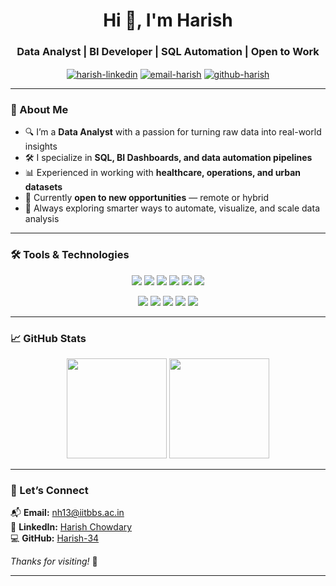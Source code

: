 <h1 align="center">Hi 👋, I'm Harish</h1>
<h3 align="center">Data Analyst | BI Developer | SQL Automation | Open to Work</h3>

<p align="center">
  <a href="https://www.linkedin.com/in/harish-chowdary/" target="blank"><img align="center" src="https://img.shields.io/badge/LinkedIn-blue?style=for-the-badge&logo=linkedin&logoColor=white" alt="harish-linkedin"/></a>
  <a href="mailto:nh13@iitbbs.ac.in" target="blank"><img align="center" src="https://img.shields.io/badge/Email-D14836?style=for-the-badge&logo=gmail&logoColor=white" alt="email-harish"/></a>
  <a href="https://github.com/Harish-34" target="blank"><img align="center" src="https://img.shields.io/badge/GitHub-181717?style=for-the-badge&logo=github&logoColor=white" alt="github-harish"/></a>
</p>

---

### 🧭 About Me

- 🔍 I’m a **Data Analyst** with a passion for turning raw data into real-world insights  
- 🛠️ I specialize in **SQL, BI Dashboards, and data automation pipelines**  
- 📊 Experienced in working with **healthcare, operations, and urban datasets**  
- 👀 Currently **open to new opportunities** — remote or hybrid  
- 🧠 Always exploring smarter ways to automate, visualize, and scale data analysis

---

### 🛠️ Tools & Technologies

<p align="center">
  <img src="https://img.shields.io/badge/SQL-4479A1?style=for-the-badge&logo=mysql&logoColor=white"/>
  <img src="https://img.shields.io/badge/PostgreSQL-336791?style=for-the-badge&logo=postgresql&logoColor=white"/>
  <img src="https://img.shields.io/badge/Power%20BI-F2C811?style=for-the-badge&logo=powerbi&logoColor=black"/>
  <img src="https://img.shields.io/badge/Streamlit-FF4B4B?style=for-the-badge&logo=streamlit&logoColor=white"/>
  <img src="https://img.shields.io/badge/Python-3776AB?style=for-the-badge&logo=python&logoColor=white"/>
  <img src="https://img.shields.io/badge/Jupyter-F37626?style=for-the-badge&logo=jupyter&logoColor=white"/>
</p>

<p align="center">
  <img src="https://img.shields.io/badge/Pandas-150458?style=for-the-badge&logo=pandas&logoColor=white"/>
  <img src="https://img.shields.io/badge/Scikit--learn-F7931E?style=for-the-badge&logo=scikit-learn&logoColor=white"/>
  <img src="https://img.shields.io/badge/Excel-217346?style=for-the-badge&logo=microsoft-excel&logoColor=white"/>
  <img src="https://img.shields.io/badge/Git-F05032?style=for-the-badge&logo=git&logoColor=white"/>
  <img src="https://img.shields.io/badge/Postman-FF6C37?style=for-the-badge&logo=postman&logoColor=white"/>
</p>

---

### 📈 GitHub Stats

<p align="center">
  <img src="https://github-readme-stats.vercel.app/api?username=Harish-34&show_icons=true&theme=default" height="160"/>
  <img src="https://github-readme-stats.vercel.app/api/top-langs/?username=Harish-34&layout=compact&theme=default" height="160"/>
</p>

---

### 🤝 Let’s Connect

📬 **Email:** nh13@iitbbs.ac.in  
🔗 **LinkedIn:** [Harish Chowdary](https://www.linkedin.com/in/harish-chowdary/)  
💻 **GitHub:** [Harish-34](https://github.com/Harish-34)

_Thanks for visiting!_ 🌱

---
